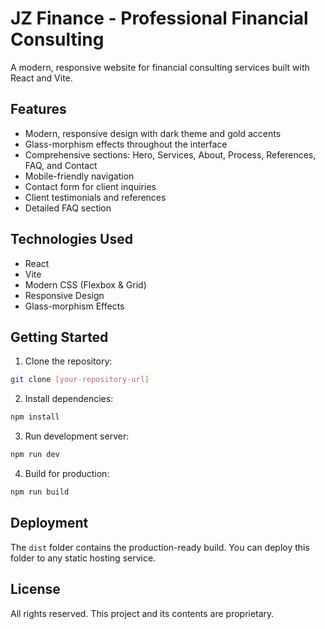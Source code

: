 # JZ Finance - Professional Financial Consulting

A modern, responsive website for financial consulting services built with React and Vite.

## Features

- Modern, responsive design with dark theme and gold accents
- Glass-morphism effects throughout the interface
- Comprehensive sections: Hero, Services, About, Process, References, FAQ, and Contact
- Mobile-friendly navigation
- Contact form for client inquiries
- Client testimonials and references
- Detailed FAQ section

## Technologies Used

- React
- Vite
- Modern CSS (Flexbox & Grid)
- Responsive Design
- Glass-morphism Effects

## Getting Started

1. Clone the repository:
```bash
git clone [your-repository-url]
```

2. Install dependencies:
```bash
npm install
```

3. Run development server:
```bash
npm run dev
```

4. Build for production:
```bash
npm run build
```

## Deployment

The `dist` folder contains the production-ready build. You can deploy this folder to any static hosting service.

## License

All rights reserved. This project and its contents are proprietary.
